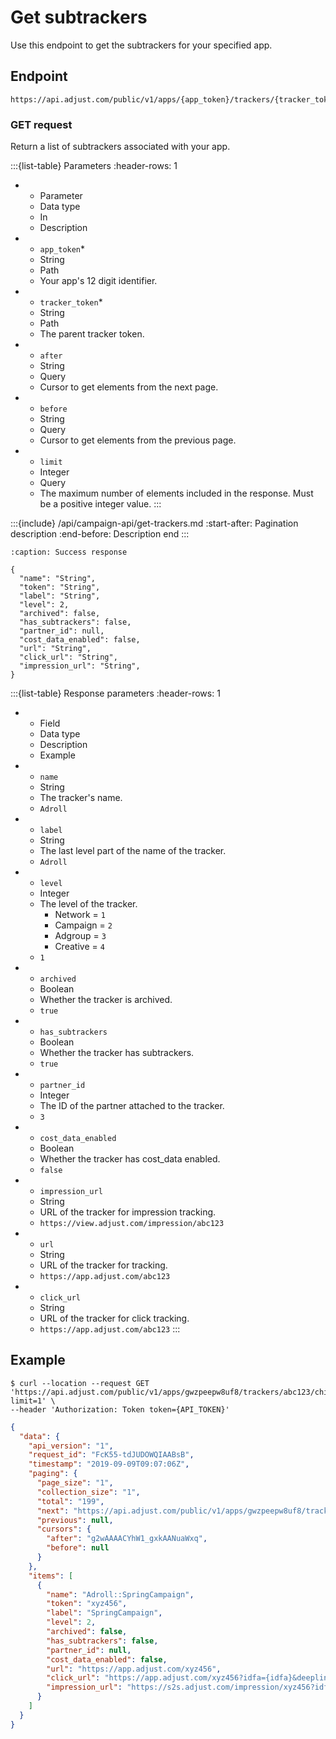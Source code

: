 # Get subtrackers

Use this endpoint to get the subtrackers for your specified app.

## Endpoint

```text
https://api.adjust.com/public/v1/apps/{app_token}/trackers/{tracker_token}/children
```

### GET request

Return a list of subtrackers associated with your app.

:::{list-table} Parameters
:header-rows: 1

* - Parameter
   - Data type
   - In
   - Description
* - `app_token`*
   - String
   - Path
   - Your app's 12 digit identifier.
* - `tracker_token`*
   - String
   - Path
   - The parent tracker token.
* - `after`
   - String
   - Query
   - Cursor to get elements from the next page.
* - `before`
   - String
   - Query
   - Cursor to get elements from the previous page.
* - `limit`
   - Integer
   - Query
   - The maximum number of elements included in the response. Must be a positive integer value.
:::

:::{include} /api/campaign-api/get-trackers.md
:start-after: Pagination description
:end-before: Description end
:::

```{code-block} json
:caption: Success response

{
  "name": "String",
  "token": "String",
  "label": "String",
  "level": 2,
  "archived": false,
  "has_subtrackers": false,
  "partner_id": null,
  "cost_data_enabled": false,
  "url": "String",
  "click_url": "String",
  "impression_url": "String",
}
```

:::{list-table} Response parameters
:header-rows: 1

* - Field
   - Data type
   - Description
   - Example
* - `name`
   - String
   - The tracker's name.
   - `Adroll`
* - `label`
   - String
   - The last level part of the name of the tracker.
   - `Adroll`
* - `level`
   - Integer
   - The level of the tracker.
      * Network = `1`
      * Campaign = `2`
      * Adgroup = `3`
      * Creative = `4`
   - `1`
* - `archived`
   - Boolean
   - Whether the tracker is archived.
   - `true`
* - `has_subtrackers`
   - Boolean
   - Whether the tracker has subtrackers.
   - `true`
* - `partner_id`
   - Integer
   - The ID of the partner attached to the tracker.
   - `3`
* - `cost_data_enabled`
   - Boolean
   - Whether the tracker has cost_data enabled.
   - `false`
* - `impression_url`
   - String
   - URL of the tracker for impression tracking.
   - `https://view.adjust.com/impression/abc123`
* - `url`
   - String
   - URL of the tracker for tracking.
   - `https://app.adjust.com/abc123`
* - `click_url`
   - String
   - URL of the tracker for click tracking.
   - `https://app.adjust.com/abc123`
:::

## Example

```console
$ curl --location --request GET 'https://api.adjust.com/public/v1/apps/gwzpeepw8uf8/trackers/abc123/children?limit=1' \
--header 'Authorization: Token token={API_TOKEN}'
```

```json
{
  "data": {
    "api_version": "1",
    "request_id": "FcK55-tdJUDOWQIAABsB",
    "timestamp": "2019-09-09T09:07:06Z",
    "paging": {
      "page_size": "1",
      "collection_size": "1",
      "total": "199",
      "next": "https://api.adjust.com/public/v1/apps/gwzpeepw8uf8/trackers/abc123/children?after=g2wAAAACYhW1_gxkAANuaWxq&limit=1",
      "previous": null,
      "cursors": {
        "after": "g2wAAAACYhW1_gxkAANuaWxq",
        "before": null
      }
    },
    "items": [
      {
        "name": "Adroll::SpringCampaign",
        "token": "xyz456",
        "label": "SpringCampaign",
        "level": 2,
        "archived": false,
        "has_subtrackers": false,
        "partner_id": null,
        "cost_data_enabled": false,
        "url": "https://app.adjust.com/xyz456",
        "click_url": "https://app.adjust.com/xyz456?idfa={idfa}&deeplink=http%3A%2F%2Fa.b%2Fc%3Fd%3D1%26e%3D%%MACROS%%",
        "impression_url": "https://s2s.adjust.com/impression/xyz456?idfa={idfa}&s2s=1",
      }
    ]
  }
}
```
